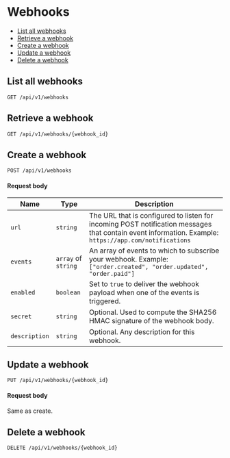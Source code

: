 # Webhooks

- [List all webhooks](#list-all-webhooks)
- [Retrieve a webhook](#retrieve-a-webhook)
- [Create a webhook](#create-a-webhook)
- [Update a webhook](#update-a-webhook)
- [Delete a webhook](#delete-a-webhook)

## List all webhooks

```
GET /api/v1/webhooks
```

## Retrieve a webhook

```
GET /api/v1/webhooks/{webhook_id}
```

## Create a webhook

```
POST /api/v1/webhooks
```

#### Request body

| Name          | Type                | Description                                                                                                                                           |
| ------------- | ------------------- | ----------------------------------------------------------------------------------------------------------------------------------------------------- |
| `url`         | `string`            | The URL that is configured to listen for incoming POST notification messages that contain event information. Example: `https://app.com/notifications` |
| `events`      | `array` of `string` | An array of events to which to subscribe your webhook. Example: `["order.created", "order.updated", "order.paid"]`                                    |
| `enabled`     | `boolean`           | Set to `true` to deliver the webhook payload when one of the events is triggered.                                                                     |
| `secret`      | `string`            | Optional. Used to compute the SHA256 HMAC signature of the webhook body.                                                                              |
| `description` | `string`            | Optional. Any description for this webhook.                                                                                                           |

## Update a webhook

```
PUT /api/v1/webhooks/{webhook_id}
```

#### Request body

Same as create.

## Delete a webhook

```
DELETE /api/v1/webhooks/{webhook_id}
```
